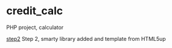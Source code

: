 # credit_calc
PHP project, calculator

<a href="https://github.com/kuba1199/credit_calc/tree/step2">step2</a> Step 2, smarty library added and template from HTML5up</br>
